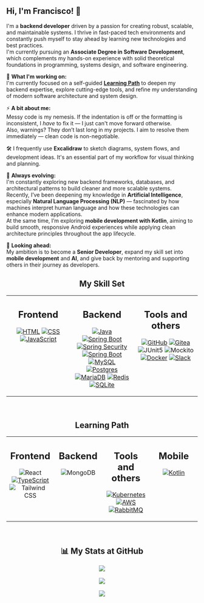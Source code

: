 ## Hi, I'm Francisco! 👋

I'm a **backend developer** driven by a passion for creating robust, scalable, and maintainable systems. I thrive in fast-paced tech environments and constantly push myself to stay ahead by learning new technologies and best practices.  
I'm currently pursuing an **Associate Degree in Software Development**, which complements my hands-on experience with solid theoretical foundations in programming, systems design, and software engineering.


🔭 **What I'm working on:**  
I'm currently focused on a self-guided **[Learning Path](#learning-path)** to deepen my backend expertise, explore cutting-edge tools, and refine my understanding of modern software architecture and system design.

⚡ **A bit about me:**  
Messy code is my nemesis. If the indentation is off or the formatting is inconsistent, I *have* to fix it — I just can't move forward otherwise.  
Also, warnings? They don’t last long in my projects. I aim to resolve them immediately — clean code is non-negotiable.

🛠️ I frequently use **Excalidraw** to sketch diagrams, system flows, and development ideas. It's an essential part of my workflow for visual thinking and planning.

🌱 **Always evolving:**  
I'm constantly exploring new backend frameworks, databases, and architectural patterns to build cleaner and more scalable systems.  
Recently, I’ve been deepening my knowledge in **Artificial Intelligence**, especially **Natural Language Processing (NLP)** — fascinated by how machines interpret human language and how these technologies can enhance modern applications.  
At the same time, I’m exploring **mobile development with Kotlin**, aiming to build smooth, responsive Android experiences while applying clean architecture principles throughout the app lifecycle.

🦾 **Looking ahead:**  
My ambition is to become a **Senior Developer**, expand my skill set into **mobile development** and **AI**, and give back by mentoring and supporting others in their journey as developers.


<div align="center">

## My Skill Set

<table><tr><td valign="top" width="33%">

<h2 align="center">Frontend</h2>
<div align="center">

[![HTML](https://img.shields.io/badge/HTML-%23E34F26.svg?logo=html5&logoColor=white)](#)
[![CSS](https://img.shields.io/badge/CSS-1572B6?logo=css3&logoColor=fff)](#)
[![JavaScript](https://img.shields.io/badge/JavaScript-F7DF1E?logo=javascript&logoColor=000)](#)

</div>

</td><td valign="top" width="33%">

<h2 align="center">Backend </h2>
<div align="center" >

[![Java](https://img.shields.io/badge/Java-%23ED8B00.svg?logo=openjdk&logoColor=white)](#)
[![Spring Boot](https://img.shields.io/badge/Spring%20Boot-6DB33F?logo=springboot&logoColor=fff)](#)
[![Spring Security](https://img.shields.io/badge/Spring%20Security-6DB33F?logo=springsecurity&logoColor=fff)](#)
[![Spring Boot](https://img.shields.io/badge/Spring%20Cloud-6DB33F?logo=springboot&logoColor=fff)](#)
[![MySQL](https://img.shields.io/badge/MySQL-4479A1?logo=mysql&logoColor=fff)](#)
[![Postgres](https://img.shields.io/badge/Postgres-%23316192.svg?logo=postgresql&logoColor=white)](#)
[![MariaDB](https://img.shields.io/badge/MariaDB-003545?logo=mariadb&logoColor=white)](#)
[![Redis](https://img.shields.io/badge/Redis-%23DD0031.svg?logo=redis&logoColor=white)](#)
[![SQLite](https://img.shields.io/badge/SQLite-%2307405e.svg?logo=sqlite&logoColor=white)](#)

</div>

</td><td valign="top" width="33%">

<h2 align="center">Tools and others </h2>
<div align="center">

[![GitHub](https://img.shields.io/badge/GitHub-%23121011.svg?logo=github&logoColor=white)](#)
[![Gitea](https://img.shields.io/badge/Gitea-6eaa5b?logo=gitea&logoColor=fff)](#)
![JUnit5](https://img.shields.io/badge/jUnit5-FFFFFF?&logo=junit5)
![Mockito](https://img.shields.io/badge/Mockito-white?style=flat&logo=mocha&logoColor=brightgreen)
[![Docker](https://img.shields.io/badge/Docker-2496ED?logo=docker&logoColor=fff)](#)
[![Slack](https://img.shields.io/badge/Slack-4A154B?logo=slack&logoColor=fff)](#)

</div>

</td></tr></table></div>

<br/>

<div align="center">

## Learning Path
<table><tr><td valign="top" width="25%">

<h2 align="center">Frontend </h2>
<div align="center">

![React](https://img.shields.io/badge/React-blue?style=flat&logo=React)
[![TypeScript](https://img.shields.io/badge/TypeScript-3178C6?logo=typescript&logoColor=fff)](#)
![Tailwind CSS](https://img.shields.io/badge/Tailwind%20CSS-white?style=flat&logo=tailwindcss&logoColor=blue)

</td><td valign="top" width="25%""></div>
<h2 align="center">Backend</h2>
<div align="center">

![MongoDB](https://img.shields.io/badge/MongoDB-%234ea94b.svg?logo=mongodb&logoColor=white)

</td><td valign="top" width="25%""></div>

<h2 align="center">Tools and others</h2>
<div align="center">

[![Kubernetes](https://img.shields.io/badge/Kubernetes-326CE5?logo=kubernetes&logoColor=fff)](#)
[![AWS](https://img.shields.io/badge/AWS-%23FF9900?logo=icloud&logoColor=white)](#)
[![RabbitMQ](https://img.shields.io/badge/-RabbitMQ-FF6600?style=flat&logo=rabbitmq&logoColor=white)](#)

</td><td valign="top" width="25%""></div>
<h2 align="center">Mobile</h2>
<div align="center">

[![Kotlin](https://img.shields.io/badge/Kotlin-%237F52FF?logo=Kotlin&logoColor=white)](#)


</div>

</td></tr></table></div>

<br/>

<h2 align="center">📊 My Stats at GitHub</h2>

<div align="center">
  <img src="https://github-readme-stats.vercel.app/api/top-langs/?username=fr4ncisx&hide_border=false&layout=compact&theme=tokyonight" />
  </br>
  </br>
  <img src="https://github-readme-streak-stats.herokuapp.com/?user=fr4ncisx&theme=tokyonight" />
  </br>
  </br>
  <img src="https://github-profile-trophy.vercel.app/?username=fr4ncisx&theme=tokyonight&no-frame=true&row=1&column=6" />
</div>
